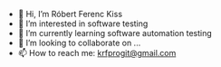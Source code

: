 - 👋 Hi, I’m Róbert Ferenc Kiss
- 👀 I’m interested in software testing
- 🌱 I’m currently learning software automation testing
- 💞️ I’m looking to collaborate on ...
- 📫 How to reach me: krfprogit@gmail.com

<!---
krfprogit/krfprogit is a ✨ special ✨ repository because its `README.md` (this file) appears on your GitHub profile.
You can click the Preview link to take a look at your changes.
--->
